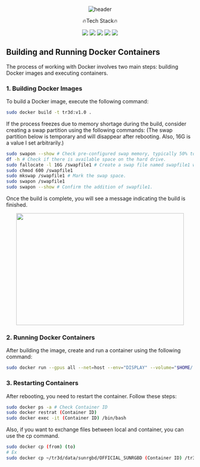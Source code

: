 <div align="center">

![header](https://capsule-render.vercel.app/api?type=venom&color=E9E2D1&height=300&section=header&text=RHplus&fontSize=60&fontColor=30343f)

🔥Tech Stack🔥

<img src="https://img.shields.io/badge/ROS2-22314E?style=flat&logo=ROS&logoColor=white">
<img src="https://img.shields.io/badge/Python-3776AB?style=flat&logo=Python&logoColor=white">
<img src="https://img.shields.io/badge/Notion-90EE90?style=flat&logo=Notion&logoColor=white">
<img src="https://img.shields.io/badge/GitHub-181717?style=flat&logo=GitHub&logoColor=white">
<img src="https://img.shields.io/badge/YouTube-FF0000?style=flat&logo=YouTube&logoColor=white">
</div>

## Building and Running Docker Containers

The process of working with Docker involves two main steps: building Docker images and executing containers.

### 1. Building Docker Images

To build a Docker image, execute the following command:

```bash
sudo docker build -t tr3d:v1.0 .
```

If the process freezes due to memory shortage during the build, consider creating a swap partition using the following commands:
(The swap partition below is temporary and will disappear after rebooting. Also, 16G is a value I set arbitrarily.)
```bash
sudo swapon --show # Check pre-configured swap memory, typically 50% to 65% of total memory.
df -h # Check if there is available space on the hard drive.
sudo fallocate -l 16G /swapfile1 # Create a swap file named swapfile1 with a size of 16G.
sudo chmod 600 /swapfile1
sudo mkswap /swapfile1 # Mark the swap space.
sudo swapon /swapfile1
sudo swapon --show # Confirm the addition of swapfile1.
```
Once the build is complete, you will see a message indicating the build is finished.
<div align="center">

<img src="https://github.com/chanhuirobot/rh_plus_7_axis_robot_arm/assets/81359054/095b230f-277d-4506-b669-633d7084d6f3" width="450" height="300">
</div>

### 2. Running Docker Containers

After building the image, create and run a container using the following command:
```bash
sudo docker run --gpus all --net=host --env="DISPLAY" --volume="$HOME/.Xauthority:/root/.Xauthority:rw" --name tr3d -it tr3d:v1.0 /bin/bash
```

### 3. Restarting Containers
After rebooting, you need to restart the container. Follow these steps:
```bash
sudo docker ps -a # Check Container ID
sudo docker restrat (Container ID)
sudo docker exec -it (Container ID) /bin/bash
```

Also, if you want to exchange files between local and container, you can use the cp command.
```bash
sudo docker cp (from) (to)
# Ex
sudo docker cp ~/tr3d/data/sunrgbd/OFFICIAL_SUNRGBD (Container ID) /tr3d/data/sunrgbd/
```
